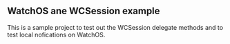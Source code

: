 ## WatchOS ane WCSession example

This is a sample project to test out the WCSession delegate methods and to test local nofications on WatchOS.

